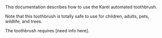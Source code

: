 
This documentation describes how to use the Karel automated toothbrush.

Note that this toothbrush is totally safe to use for children,
adults, pets, wildlife, and trees.

The toothbrush requires [need info here].

